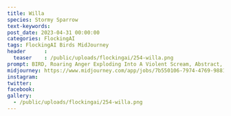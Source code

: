 ```yaml
---
title: Willa
species: Stormy Sparrow
text-keywords: 
post_date: 2023-04-31 00:00:00
categories: FlockingAI
tags: FlockingAI Birds MidJourney 
header      :
  teaser    : /public/uploads/flockingai/254-willa.png
prompt: BIRD, Roaring Anger Exploding Into A Violent Scream, Abstract, artistic creative
midjourney: https://www.midjourney.com/app/jobs/7b550106-7974-4769-9881-2dacb3192118
instagram: 
twitter: 
facebook: 
gallery: 
  - /public/uploads/flockingai/254-willa.png
---
```


